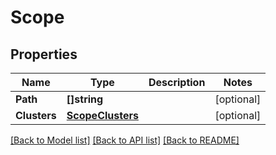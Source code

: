 # Scope

## Properties

Name | Type | Description | Notes
------------ | ------------- | ------------- | -------------
**Path** | **[]string** |  | [optional] 
**Clusters** | [**ScopeClusters**](ScopeClusters.md) |  | [optional] 

[[Back to Model list]](../README.md#documentation-for-models) [[Back to API list]](../README.md#documentation-for-api-endpoints) [[Back to README]](../README.md)


